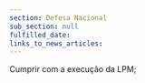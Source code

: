 ```yaml
---
section: Defesa Nacional
sub_section: null
fulfilled_date:
links_to_news_articles:
---
```


Cumprir com a execução da LPM;
